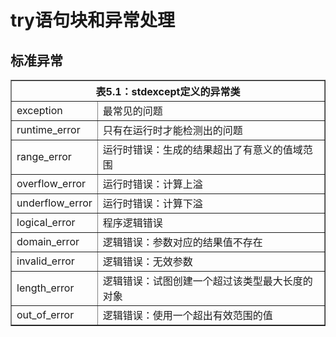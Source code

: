 # try语句块和异常处理

## 标准异常


<table border="1">
<tr>
    <th colspan="2">表5.1：stdexcept定义的异常类</th>
</tr>
<tr>
    <td align="left">exception</th>
    <td align="left">最常见的问题</th>
</tr>
<tr >
    <td align="left">runtime_error</th>
    <td align="left">只有在运行时才能检测出的问题</th>
</tr>
<tr >
    <td align="left">range_error</th>
    <td align="left">运行时错误：生成的结果超出了有意义的值域范围</th>
</tr>
<tr >
    <td align="left">overflow_error</th>
    <td align="left">运行时错误：计算上溢</th>
</tr>
<tr >
    <td align="left">underflow_error</th>
    <td align="left">运行时错误：计算下溢</th>
</tr>
<tr >
    <td align="left">logical_error</th>
    <td align="left">程序逻辑错误</th>
</tr>
<tr >
    <td align="left">domain_error</th>
    <td align="left">逻辑错误：参数对应的结果值不存在</th>
</tr>
<tr >
    <td align="left">invalid_error</th>
    <td align="left">逻辑错误：无效参数</th>
</tr>
<tr >
    <td align="left">length_error</th>
    <td align="left">逻辑错误：试图创建一个超过该类型最大长度的对象</th>
</tr>
<tr >
    <td align="left">out_of_error</th>
    <td align="left">逻辑错误：使用一个超出有效范围的值</th>
</tr>
</table>

